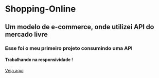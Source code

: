 # Shopping-Online
## Um modelo de e-commerce, onde utilizei API do mercado livre
### Esse foi o meu primeiro projeto consumindo uma API

#### Trabalhando na responsividade !

<a href="#">Veja aqui </a>
